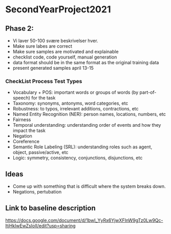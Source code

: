 # SecondYearProject2021


## Phase 2:
- Vi laver 50-100 svære beskrivelser hver. 
- Make sure labes are correct
- Make sure samples are motivated and explainable
- checklist code, code yourself, manual generation
- data format should be in the same format as the original training data
- present generated samples april 13-15

### CheckList Process Test Types
- Vocabulary + POS: important words or groups of words (by part-of-speech) for the task
- Taxonomy: synonyms, antonyms, word categories, etc
- Robustness: to typos, irrelevant additions, contractions, etc
- Named Entity Recognition (NER): person names, locations, numbers, etc
- Fairness
- Temporal understanding: understanding order of events and how they impact the task
- Negation
- Coreference
- Semantic Role Labeling (SRL): understanding roles such as agent, object, passive/active, etc
- Logic: symmetry, consistency, conjunctions, disjunctions, etc


## Ideas
- Come up with something that is difficult where the system breaks down.
- Negations, pertubation



## Link to baseline description

https://docs.google.com/document/d/1bwI_YyRx6YjwXFInW9gTz0Lw9Qc-ltjHklwEwZsIolI/edit?usp=sharing
